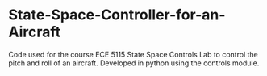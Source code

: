 # State-Space-Controller-for-an-Aircraft
Code used for the course ECE 5115 State Space Controls Lab to control the pitch and roll of an aircraft. Developed in python using the controls module.
